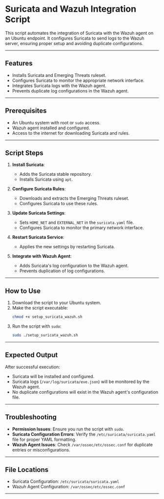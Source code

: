 # Suricata and Wazuh Integration Script

This script automates the integration of Suricata with the Wazuh agent on an Ubuntu endpoint. It configures Suricata to send logs to the Wazuh server, ensuring proper setup and avoiding duplicate configurations.

---

## Features
- Installs Suricata and Emerging Threats ruleset.
- Configures Suricata to monitor the appropriate network interface.
- Integrates Suricata logs with the Wazuh agent.
- Prevents duplicate log configurations in the Wazuh agent.

---

## Prerequisites
- An Ubuntu system with root or `sudo` access.
- Wazuh agent installed and configured.
- Access to the internet for downloading Suricata and rules.

---

## Script Steps
1. **Install Suricata**:
    - Adds the Suricata stable repository.
    - Installs Suricata using `apt`.

2. **Configure Suricata Rules**:
    - Downloads and extracts the Emerging Threats ruleset.
    - Configures Suricata to use these rules.

3. **Update Suricata Settings**:
    - Sets `HOME_NET` and `EXTERNAL_NET` in the `suricata.yaml` file.
    - Configures Suricata to monitor the primary network interface.

4. **Restart Suricata Service**:
    - Applies the new settings by restarting Suricata.

5. **Integrate with Wazuh Agent**:
    - Adds Suricata's log configuration to the Wazuh agent.
    - Prevents duplication of log configurations.

---

## How to Use

1. Download the script to your Ubuntu system.
2. Make the script executable:
    ```bash
    chmod +x setup_suricata_wazuh.sh
    ```
3. Run the script with `sudo`:
    ```bash
    sudo ./setup_suricata_wazuh.sh
    ```

---

## Expected Output

After successful execution:
- Suricata will be installed and configured.
- Suricata logs (`/var/log/suricata/eve.json`) will be monitored by the Wazuh agent.
- No duplicate configurations will exist in the Wazuh agent's configuration file.

---

## Troubleshooting

- **Permission Issues**: Ensure you run the script with `sudo`.
- **Suricata Configuration Errors**: Verify the `/etc/suricata/suricata.yaml` file for proper YAML formatting.
- **Wazuh Agent Issues**: Check `/var/ossec/etc/ossec.conf` for duplicate entries or misconfigurations.

---

## File Locations

- Suricata Configuration: `/etc/suricata/suricata.yaml`
- Wazuh Agent Configuration: `/var/ossec/etc/ossec.conf`

---